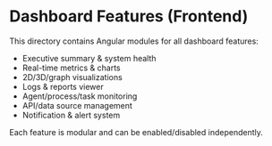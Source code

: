 # Dashboard Features (Frontend)

This directory contains Angular modules for all dashboard features:
- Executive summary & system health
- Real-time metrics & charts
- 2D/3D/graph visualizations
- Logs & reports viewer
- Agent/process/task monitoring
- API/data source management
- Notification & alert system

Each feature is modular and can be enabled/disabled independently.
